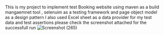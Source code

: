 This is my project to implement test Booking website using maven as a build mangaemnet tool , selenuim as a testing framework and page object model as a design pattern 
I also used Excel sheet as a data provider for my test data and test assertions
please check the screenshot attached for the successfull run 
![Screenshot (265)](https://github.com/AhmedEssamHammad/Sumerge_Automation_Challenge/assets/50204139/157bbb18-0350-4f29-9e15-37f6bf1fe919)
